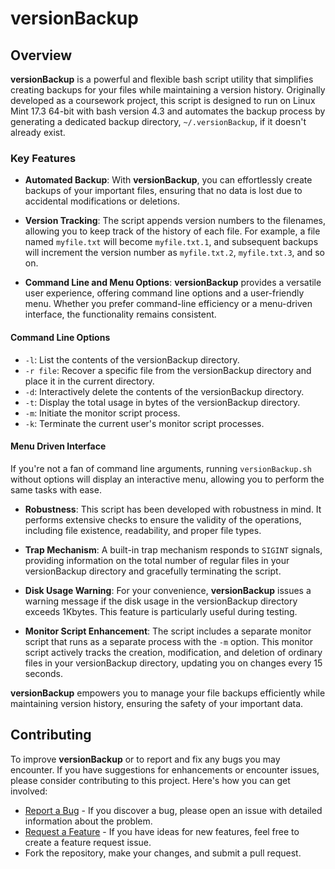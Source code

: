 # versionBackup

## Overview

**versionBackup** is a powerful and flexible bash script utility that simplifies creating backups for your files while maintaining a version history. Originally developed as a coursework project, this script is designed to run on Linux Mint 17.3 64-bit with bash version 4.3 and automates the backup process by generating a dedicated backup directory, `~/.versionBackup`, if it doesn't already exist.

### Key Features

- **Automated Backup**: With **versionBackup**, you can effortlessly create backups of your important files, ensuring that no data is lost due to accidental modifications or deletions.

- **Version Tracking**: The script appends version numbers to the filenames, allowing you to keep track of the history of each file. For example, a file named `myfile.txt` will become `myfile.txt.1`, and subsequent backups will increment the version number as `myfile.txt.2`, `myfile.txt.3`, and so on.

- **Command Line and Menu Options**: **versionBackup** provides a versatile user experience, offering command line options and a user-friendly menu. Whether you prefer command-line efficiency or a menu-driven interface, the functionality remains consistent.

#### Command Line Options

- `-l`: List the contents of the versionBackup directory.
- `-r file`: Recover a specific file from the versionBackup directory and place it in the current directory.
- `-d`: Interactively delete the contents of the versionBackup directory.
- `-t`: Display the total usage in bytes of the versionBackup directory.
- `-m`: Initiate the monitor script process.
- `-k`: Terminate the current user's monitor script processes.

#### Menu Driven Interface

If you're not a fan of command line arguments, running `versionBackup.sh` without options will display an interactive menu, allowing you to perform the same tasks with ease.

- **Robustness**: This script has been developed with robustness in mind. It performs extensive checks to ensure the validity of the operations, including file existence, readability, and proper file types.

- **Trap Mechanism**: A built-in trap mechanism responds to `SIGINT` signals, providing information on the total number of regular files in your versionBackup directory and gracefully terminating the script.

- **Disk Usage Warning**: For your convenience, **versionBackup** issues a warning message if the disk usage in the versionBackup directory exceeds 1Kbytes. This feature is particularly useful during testing.

- **Monitor Script Enhancement**: The script includes a separate monitor script that runs as a separate process with the `-m` option. This monitor script actively tracks the creation, modification, and deletion of ordinary files in your versionBackup directory, updating you on changes every 15 seconds.

**versionBackup** empowers you to manage your file backups efficiently while maintaining version history, ensuring the safety of your important data.

## Contributing

To improve **versionBackup** or to report and fix any bugs you may encounter. If you have suggestions for enhancements or encounter issues, please consider contributing to this project. Here's how you can get involved:

- [Report a Bug](#) - If you discover a bug, please open an issue with detailed information about the problem.
- [Request a Feature](#) - If you have ideas for new features, feel free to create a feature request issue.
- Fork the repository, make your changes, and submit a pull request.
